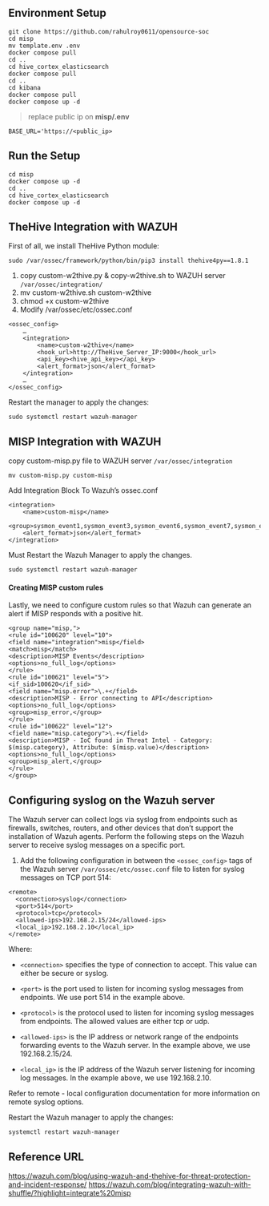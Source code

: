 ## Environment Setup
    git clone https://github.com/rahulroy0611/opensource-soc
    cd misp
    mv template.env .env
    docker compose pull
    cd ..
    cd hive_cortex_elasticsearch
    docker compose pull
    cd ..
    cd kibana
    docker compose pull
    docker compose up -d

> replace public ip on **misp/.env**

    BASE_URL='https://<public_ip>

## Run the Setup
    cd misp
    docker compose up -d
    cd ..
    cd hive_cortex_elasticsearch
    docker compose up -d

## TheHive Integration with WAZUH

First of all, we install TheHive Python module:

```
sudo /var/ossec/framework/python/bin/pip3 install thehive4py==1.8.1
```

1. copy custom-w2thive.py & copy-w2thive.sh to WAZUH server ```/var/ossec/integration/```
2. mv custom-w2thive.sh custom-w2thive
3. chmod +x custom-w2thive
4. Modify /var/ossec/etc/ossec.conf
```
<ossec_config>
    …
    <integration>
        <name>custom-w2thive</name>
        <hook_url>http://TheHive_Server_IP:9000</hook_url>
        <api_key><hive_api_key></api_key>
        <alert_format>json</alert_format>
    </integration>
    …
</ossec_config>
```
Restart the manager to apply the changes:

```
sudo systemctl restart wazuh-manager
```

## MISP Integration with WAZUH

copy custom-misp.py file to WAZUH server ```/var/ossec/integration```

```
mv custom-misp.py custom-misp
```

Add Integration Block To Wazuh’s ossec.conf
```
<integration>
    <name>custom-misp</name>
    <group>sysmon_event1,sysmon_event3,sysmon_event6,sysmon_event7,sysmon_event23,sysmon_event24,sysmon_event25,sysmon_event_22,syscheck</group>
    <alert_format>json</alert_format>
</integration>
```
Must Restart the Wazuh Manager to apply the changes.
```
sudo systemctl restart wazuh-manager
```

#### Creating MISP custom rules
Lastly, we need to configure custom rules so that Wazuh can generate an alert if MISP responds with a positive hit.
```
<group name="misp,">
<rule id="100620" level="10">
<field name="integration">misp</field>
<match>misp</match>
<description>MISP Events</description>
<options>no_full_log</options>
</rule>
<rule id="100621" level="5">
<if_sid>100620</if_sid>
<field name="misp.error">\.+</field>
<description>MISP - Error connecting to API</description>
<options>no_full_log</options>
<group>misp_error,</group>
</rule>
<rule id="100622" level="12">
<field name="misp.category">\.+</field>
<description>MISP - IoC found in Threat Intel - Category: $(misp.category), Attribute: $(misp.value)</description>
<options>no_full_log</options>
<group>misp_alert,</group>
</rule>
</group>
```

## Configuring syslog on the Wazuh server

The Wazuh server can collect logs via syslog from endpoints such as firewalls, switches, routers, and other devices that don’t support the installation of Wazuh agents. Perform the following steps on the Wazuh server to receive syslog messages on a specific port.

1. Add the following configuration in between the ```<ossec_config>``` tags of the Wazuh server ```/var/ossec/etc/ossec.conf``` file to listen for syslog messages on TCP port 514:

```
<remote>
  <connection>syslog</connection>
  <port>514</port>
  <protocol>tcp</protocol>
  <allowed-ips>192.168.2.15/24</allowed-ips>
  <local_ip>192.168.2.10</local_ip>
</remote>
```

Where:
- ```<connection>``` specifies the type of connection to accept. This value can either be secure or syslog.

- ```<port>``` is the port used to listen for incoming syslog messages from endpoints. We use port 514 in the example above.

- ```<protocol>``` is the protocol used to listen for incoming syslog messages from endpoints. The allowed values are either tcp or udp.

- ```<allowed-ips>``` is the IP address or network range of the endpoints forwarding events to the Wazuh server. In the example above, we use 192.168.2.15/24.

- ```<local_ip>``` is the IP address of the Wazuh server listening for incoming log messages. In the example above, we use 192.168.2.10.

Refer to remote - local configuration documentation for more information on remote syslog options.

Restart the Wazuh manager to apply the changes:
```
systemctl restart wazuh-manager
```

## Reference URL
https://wazuh.com/blog/using-wazuh-and-thehive-for-threat-protection-and-incident-response/
https://wazuh.com/blog/integrating-wazuh-with-shuffle/?highlight=integrate%20misp


